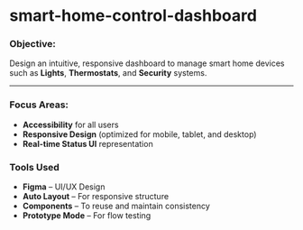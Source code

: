 # smart-home-control-dashboard

### Objective:
Design an intuitive, responsive dashboard to manage smart home devices such as **Lights**, **Thermostats**, and **Security** systems.

---

### Focus Areas:
- **Accessibility** for all users
- **Responsive Design** (optimized for mobile, tablet, and desktop)
- **Real-time Status UI** representation


### Tools Used
- **Figma** – UI/UX Design
- **Auto Layout** – For responsive structure
- **Components** – To reuse and maintain consistency
- **Prototype Mode** – For flow testing

